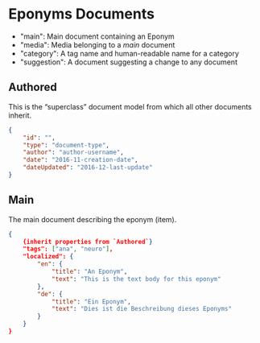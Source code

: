 Eponyms Documents
=================

- "main": Main document containing an Eponym
- "media": Media belonging to a _main_ document
- "category": A tag name and human-readable name for a category
- "suggestion": A document suggesting a change to any document


Authored
--------

This is the “superclass” document model from which all other documents inherit.

```json
{
    "id": "",
    "type": "document-type",
    "author": "author-username",
    "date": "2016-11-creation-date",
    "dateUpdated": "2016-12-last-update"
}
```


Main
----

The main document describing the eponym (item).

```json
{
    {inherit properties from `Authored`}
    "tags": ["ana", "neuro"],
    "localized": {
        "en": {
            "title": "An Eponym",
            "text": "This is the text body for this eponym"
        },
        "de": {
            "title": "Ein Eponym",
            "text": "Dies ist die Beschreibung dieses Eponyms"
        }
    }
}
```
